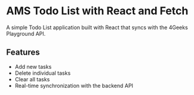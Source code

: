 # AMS Todo List with React and Fetch

A simple Todo List application built with React that syncs with the 4Geeks Playground API.

## Features
- Add new tasks
- Delete individual tasks
- Clear all tasks
- Real-time synchronization with the backend API
